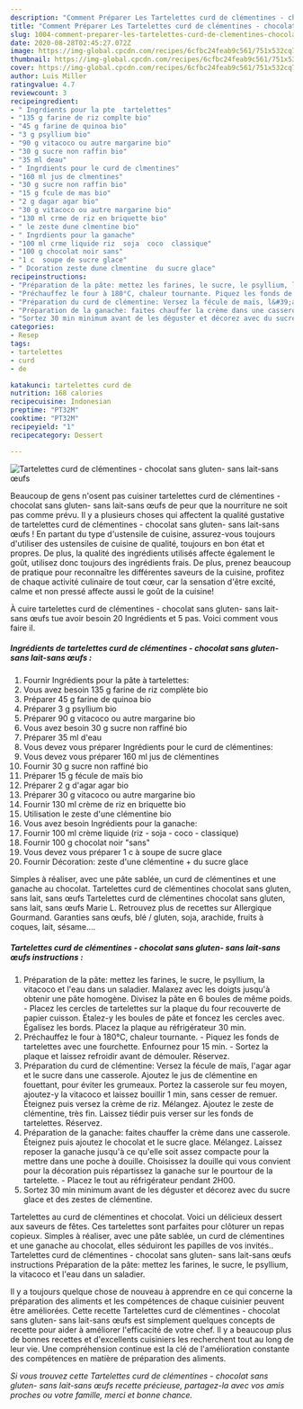 ```yaml
---
description: "Comment Préparer Les Tartelettes curd de clémentines - chocolat  sans gluten- sans lait-sans œufs "
title: "Comment Préparer Les Tartelettes curd de clémentines - chocolat  sans gluten- sans lait-sans œufs "
slug: 1004-comment-preparer-les-tartelettes-curd-de-clementines-chocolat-sans-gluten-sans-lait-sans-oufs
date: 2020-08-28T02:45:27.072Z
image: https://img-global.cpcdn.com/recipes/6cfbc24feab9c561/751x532cq70/tartelettes-curd-de-clementines-chocolat-sans-gluten-sans-lait-sans-oeufs-photo-principale-de-la-recette.jpg
thumbnail: https://img-global.cpcdn.com/recipes/6cfbc24feab9c561/751x532cq70/tartelettes-curd-de-clementines-chocolat-sans-gluten-sans-lait-sans-oeufs-photo-principale-de-la-recette.jpg
cover: https://img-global.cpcdn.com/recipes/6cfbc24feab9c561/751x532cq70/tartelettes-curd-de-clementines-chocolat-sans-gluten-sans-lait-sans-oeufs-photo-principale-de-la-recette.jpg
author: Luis Miller
ratingvalue: 4.7
reviewcount: 3
recipeingredient:
- " Ingrdients pour la pte  tartelettes"
- "135 g farine de riz complte bio"
- "45 g farine de quinoa bio"
- "3 g psyllium bio"
- "90 g vitacoco ou autre margarine bio"
- "30 g sucre non raffin bio"
- "35 ml deau"
- " Ingrdients pour le curd de clmentines"
- "160 ml jus de clmentines"
- "30 g sucre non raffin bio"
- "15 g fcule de mas bio"
- "2 g dagar agar bio"
- "30 g vitacoco ou autre margarine bio"
- "130 ml crme de riz en briquette bio"
- " le zeste dune clmentine bio"
- " Ingrdients pour la ganache"
- "100 ml crme liquide riz  soja  coco  classique"
- "100 g chocolat noir sans"
- "1 c  soupe de sucre glace"
- " Dcoration zeste dune clmentine  du sucre glace"
recipeinstructions:
- "Préparation de la pâte: mettez les farines, le sucre, le psyllium, la vitacoco et l&#39;eau dans un saladier. Malaxez avec les doigts jusqu&#39;à obtenir une pâte homogène. Divisez la pâte en 6 boules de même poids.  Placez les cercles de tartelettes sur la plaque du four recouverte de papier cuisson. Étalez-y les boules de pâte et foncez les cercles avec. Égalisez les bords. Placez la plaque au réfrigérateur 30 min."
- "Préchauffez le four à 180°C, chaleur tournante. Piquez les fonds de tartelettes avec une fourchette. Enfournez pour 15 min. Sortez la plaque et laissez refroidir avant de démouler. Réservez."
- "Préparation du curd de clémentine: Versez la fécule de maïs, l&#39;agar agar et le sucre dans une casserole. Ajoutez le jus de clémentine en fouettant, pour éviter les grumeaux. Portez la casserole sur feu moyen, ajoutez-y la vitacoco et laissez bouillir 1 min, sans cesser de remuer. Éteignez puis versez la crème de riz. Mélangez. Ajoutez le zeste de clémentine, très fin. Laissez tiédir puis verser sur les fonds de tartelettes. Réservez."
- "Préparation de la ganache: faites chauffer la crème dans une casserole. Éteignez puis ajoutez le chocolat et le sucre glace. Mélangez. Laissez reposer la ganache jusqu&#39;à ce qu&#39;elle soit assez compacte pour la mettre dans une poche à douille. Choisissez la douille qui vous convient pour la décoration puis répartissez la ganache sur le pourtour de la tartelette. Placez le tout au réfrigérateur pendant 2H00."
- "Sortez 30 min minimum avant de les déguster et décorez avec du sucre glace et des zestes de clémentine."
categories:
- Resep
tags:
- tartelettes
- curd
- de

katakunci: tartelettes curd de 
nutrition: 168 calories
recipecuisine: Indonesian
preptime: "PT32M"
cooktime: "PT32M"
recipeyield: "1"
recipecategory: Dessert

---
```



![Tartelettes curd de clémentines - chocolat  sans gluten- sans lait-sans œufs ](https://img-global.cpcdn.com/recipes/6cfbc24feab9c561/751x532cq70/tartelettes-curd-de-clementines-chocolat-sans-gluten-sans-lait-sans-oeufs-photo-principale-de-la-recette.jpg)

Beaucoup de gens n'osent pas cuisiner tartelettes curd de clémentines - chocolat  sans gluten- sans lait-sans œufs  de peur que la nourriture ne soit pas comme prévu. Il y a plusieurs choses qui affectent la qualité gustative de tartelettes curd de clémentines - chocolat  sans gluten- sans lait-sans œufs ! En partant du type d'ustensile de cuisine, assurez-vous toujours d'utiliser des ustensiles de cuisine de qualité, toujours en bon état et propres. De plus, la qualité des ingrédients utilisés affecte également le goût, utilisez donc toujours des ingrédients frais. De plus, prenez beaucoup de pratique pour reconnaître les différentes saveurs de la cuisine, profitez de chaque activité culinaire de tout cœur, car la sensation d'être excité, calme et non pressé affecte aussi le goût de la cuisine!

<!--inarticleads1-->

À cuire tartelettes curd de clémentines - chocolat  sans gluten- sans lait-sans œufs  tue avoir besoin 20 Ingrédients et 5 pas. Voici comment vous faire il.

##### Ingrédients de tartelettes curd de clémentines - chocolat  sans gluten- sans lait-sans œufs  :

1. Fournir  Ingrédients pour la pâte à tartelettes:
1. Vous avez besoin 135 g farine de riz complète bio
1. Préparer 45 g farine de quinoa bio
1. Préparer 3 g psyllium bio
1. Préparer 90 g vitacoco ou autre margarine bio
1. Vous avez besoin 30 g sucre non raffiné bio
1. Préparer 35 ml d&#39;eau
1. Vous devez vous préparer  Ingrédients pour le curd de clémentines:
1. Vous devez vous préparer 160 ml jus de clémentines
1. Fournir 30 g sucre non raffiné bio
1. Préparer 15 g fécule de maïs bio
1. Préparer 2 g d&#39;agar agar bio
1. Préparer 30 g vitacoco ou autre margarine bio
1. Fournir 130 ml crème de riz en briquette bio
1. Utilisation  le zeste d&#39;une clémentine bio
1. Vous avez besoin  Ingrédients pour la ganache:
1. Fournir 100 ml crème liquide (riz - soja - coco - classique)
1. Fournir 100 g chocolat noir &#34;sans&#34;
1. Vous devez vous préparer 1 c à soupe de sucre glace
1. Fournir  Décoration: zeste d&#39;une clémentine + du sucre glace


Simples à réaliser, avec une pâte sablée, un curd de clémentines et une ganache au chocolat. Tartelettes curd de clémentines chocolat  sans gluten, sans lait, sans œufs  Tartelettes curd de clémentines chocolat  sans gluten, sans lait, sans œufs  Marie L. Retrouvez plus de recettes sur Allergique Gourmand. Garanties sans œufs, blé / gluten, soja, arachide, fruits à coques, lait, sésame…. 

<!--inarticleads2-->

##### Tartelettes curd de clémentines - chocolat  sans gluten- sans lait-sans œufs  instructions :

1. Préparation de la pâte: mettez les farines, le sucre, le psyllium, la vitacoco et l&#39;eau dans un saladier. Malaxez avec les doigts jusqu&#39;à obtenir une pâte homogène. Divisez la pâte en 6 boules de même poids.  - Placez les cercles de tartelettes sur la plaque du four recouverte de papier cuisson. Étalez-y les boules de pâte et foncez les cercles avec. Égalisez les bords. Placez la plaque au réfrigérateur 30 min.
1. Préchauffez le four à 180°C, chaleur tournante. - Piquez les fonds de tartelettes avec une fourchette. Enfournez pour 15 min. - Sortez la plaque et laissez refroidir avant de démouler. Réservez.
1. Préparation du curd de clémentine: Versez la fécule de maïs, l&#39;agar agar et le sucre dans une casserole. Ajoutez le jus de clémentine en fouettant, pour éviter les grumeaux. Portez la casserole sur feu moyen, ajoutez-y la vitacoco et laissez bouillir 1 min, sans cesser de remuer. Éteignez puis versez la crème de riz. Mélangez. Ajoutez le zeste de clémentine, très fin. Laissez tiédir puis verser sur les fonds de tartelettes. Réservez.
1. Préparation de la ganache: faites chauffer la crème dans une casserole. Éteignez puis ajoutez le chocolat et le sucre glace. Mélangez. Laissez reposer la ganache jusqu&#39;à ce qu&#39;elle soit assez compacte pour la mettre dans une poche à douille. Choisissez la douille qui vous convient pour la décoration puis répartissez la ganache sur le pourtour de la tartelette. - Placez le tout au réfrigérateur pendant 2H00.
1. Sortez 30 min minimum avant de les déguster et décorez avec du sucre glace et des zestes de clémentine.


Tartelettes au curd de clémentines et chocolat. Voici un délicieux dessert aux saveurs de fêtes. Ces tartelettes sont parfaites pour clôturer un repas copieux. Simples à réaliser, avec une pâte sablée, un curd de clémentines et une ganache au chocolat, elles séduiront les papilles de vos invités.. Tartelettes curd de clémentines - chocolat sans gluten- sans lait-sans œufs instructions Préparation de la pâte: mettez les farines, le sucre, le psyllium, la vitacoco et l&#39;eau dans un saladier. 

<!--inarticleads1-->

<p>
Il y a toujours quelque chose de nouveau à apprendre en ce qui concerne la préparation des aliments et les compétences de chaque cuisinier peuvent être améliorées. Cette recette Tartelettes curd de clémentines - chocolat  sans gluten- sans lait-sans œufs  est simplement quelques concepts de recette pour aider à améliorer l'efficacité de votre chef. Il y a beaucoup plus de bonnes recettes et d'excellents cuisiniers les recherchent tout au long de leur vie. Une compréhension continue est la clé de l'amélioration constante des compétences en matière de préparation des aliments.
</p>

<p>
<i>Si vous trouvez cette Tartelettes curd de clémentines - chocolat  sans gluten- sans lait-sans œufs  recette précieuse, partagez-la avec vos amis proches ou votre famille, merci et bonne chance.</i>
</p>
